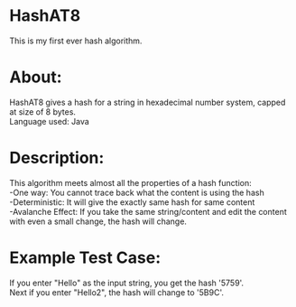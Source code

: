 # HashAT8

This is my first ever hash algorithm.<br />

# About:
HashAT8 gives a hash for a string in hexadecimal number system, capped at size of 8 bytes.<br />
Language used: Java<br />

# Description:
This algorithm meets almost all the properties of a hash function:<br />
-One way: You cannot trace back what the content is using the hash<br />
-Deterministic: It will give the exactly same hash for same content<br />
-Avalanche Effect: If you take the same string/content and edit the content with even a small change, the hash will change.<br />

# Example Test Case:

If you enter "Hello" as the input string, you get the hash '5759'.<br />
Next if you enter "Hello2", the hash will change to '5B9C'.
